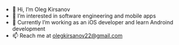 - 👋  Hi, I’m Oleg Kirsanov
- 👀  I’m interested in software engineering and mobile apps
- 🌱  Currently I’m working as an iOS developer and learn Androind development
- 📫  Reach me at olegkirsanov22@gmail.com

<!---
kirsanov-ios/kirsanov-ios is a ✨ special ✨ repository because its `README.md` (this file) appears on your GitHub profile.
You can click the Preview link to take a look at your changes.
--->
